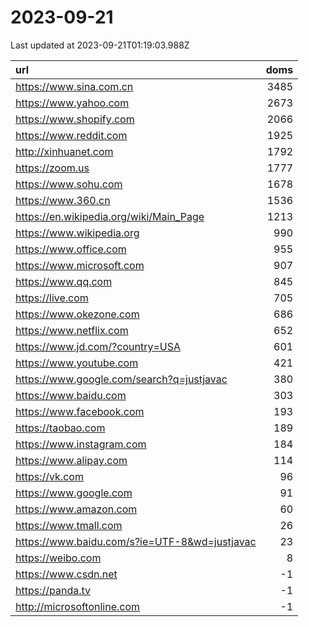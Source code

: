 # 2023-09-21

<!-- BEGIN -->
Last updated at 2023-09-21T01:19:03.988Z

url | doms
:- | -:
https://www.sina.com.cn | 3485
https://www.yahoo.com | 2673
https://www.shopify.com | 2066
https://www.reddit.com | 1925
http://xinhuanet.com | 1792
https://zoom.us | 1777
https://www.sohu.com | 1678
https://www.360.cn | 1536
https://en.wikipedia.org/wiki/Main_Page | 1213
https://www.wikipedia.org | 990
https://www.office.com | 955
https://www.microsoft.com | 907
https://www.qq.com | 845
https://live.com | 705
https://www.okezone.com | 686
https://www.netflix.com | 652
https://www.jd.com/?country=USA | 601
https://www.youtube.com | 421
https://www.google.com/search?q=justjavac | 380
https://www.baidu.com | 303
https://www.facebook.com | 193
https://taobao.com | 189
https://www.instagram.com | 184
https://www.alipay.com | 114
https://vk.com | 96
https://www.google.com | 91
https://www.amazon.com | 60
https://www.tmall.com | 26
https://www.baidu.com/s?ie=UTF-8&wd=justjavac | 23
https://weibo.com | 8
https://www.csdn.net | -1
https://panda.tv | -1
http://microsoftonline.com | -1
<!-- END -->
